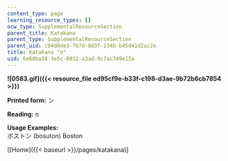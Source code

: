 ```yaml
---
content_type: page
learning_resource_types: []
ocw_type: SupplementalResourceSection
parent_title: Katakana
parent_type: SupplementalResourceSection
parent_uid: c84d8de3-767d-8d3f-234b-b45d41d2ac2e
title: Katakana "n"
uid: 6e60ba58-3e5c-0932-a3ad-9c7ac749e15a
---
```


**![0583.gif]({{< resource_file ed95cf9e-b33f-c198-d3ae-9b72b6cb7854 >}})**

**Printed form:** ン

**Reading:** n

**Usage Examples:**  
ボストン (bosuton) Boston

\[[Home]({{< baseurl >}}/pages/katakana)\]